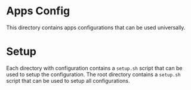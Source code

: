 # Apps Config

This directory contains apps configurations that can be used universally.

# Setup

Each directory with configuration contains a `setup.sh` script that can be used to setup the configuration.
The root directory contains a `setup.sh` script that can be used to setup all configurations. 
